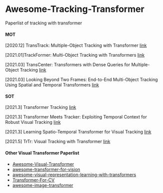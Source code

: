 # Awesome-Tracking-Transformer
Paperlist of tracking with transformer

#### MOT

[2020.12] TransTrack: Multiple-Object Tracking with Transformer [link](https://arxiv.org/abs/2012.15460)

[2021.01]TrackFormer: Multi-Object Tracking with Transformers [link](https://arxiv.org/abs/2101.02702)

[2021.03] TransCenter: Transformers with Dense Queries for Multiple-Object Tracking [link](https://arxiv.org/abs/2103.15145)

[2021.03] Looking Beyond Two Frames: End-to-End Multi-Object Tracking Using Spatial and Temporal Transformers [link](https://arxiv.org/abs/2103.14829)


#### SOT

[2021.3] Transformer Tracking [link](https://arxiv.org/abs/2103.15436)

[2021.3] Transformer Meets Tracker: Exploiting Temporal Context for Robust Visual Tracking [link](https://arxiv.org/abs/2103.11681)

[2021.3] Learning Spatio-Temporal Transformer for Visual Tracking [link](https://arxiv.org/abs/2103.17154)

[2021.5] TrTr: Visual Tracking with Transformer [link](https://arxiv.org/abs/2105.03817)

#### Other Visual Transformer Paperlist
- [Awesome-Visual-Transformer](https://github.com/dk-liang/Awesome-Visual-Transformer)
- [awesome-transformer-for-vision](https://github.com/lijiaman/awesome-transformer-for-vision)
- [awesome-visual-representation-learning-with-transformers](https://github.com/alohays/awesome-visual-representation-learning-with-transformers)
- [Transformer-For-CV](https://github.com/AIprogrammer/Transformer-For-CV)
- [awesome-image-transformer](https://github.com/rajatsaini0294/awesome-image-transformer)
